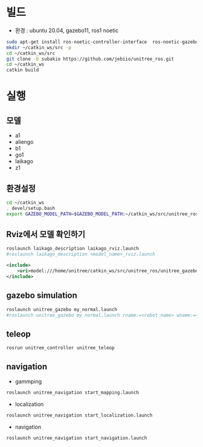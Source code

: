 # 빌드
* 환경 : ubuntu 20.04, gazebo11, ros1 noetic

```bash
sudo apt-get install ros-noetic-controller-interface  ros-noetic-gazebo-ros-control ros-noetic-joint-state-controller ros-noetic-effort-controllers ros-noetic-joint-trajectory-controller
mkdir ~/catkin_ws/src -p
cd ~/catkin_ws/src
git clone -b subakio https://github.com/jebiio/unitree_ros.git
cd ~/catkin_ws
catkin build
```
# 실행
## 모델
* a1
* aliengo
* b1
* go1
* laikago
* z1

## 환경설정
```bash
cd ~/catkin_ws
. devel/setup.bash
export GAZEBO_MODEL_PATH=$GAZEBO_MODEL_PATH:~/catkin_ws/src/unitree_ros/unitree_gazebo/worlds/building_editor/models
```

## Rviz에서 모델 확인하기
```bash
roslaunch laikago_description laikago_rviz.launch
#roslaunch laikago_description <model_name>_rviz.launch
```

```xml
<include>
    <uri>model:///home/unitree/catkin_ws/src/unitree_ros/unitree_gazebo/worlds/building_editor_models/stairs</uri>
</include>
```

## gazebo simulation
```bash
roslaunch unitree_gazebo my_normal.launch
#roslaunch unitree_gazebo my_normal.launch rname:=<robot_name> wname:=<world_name>
```

## teleop
```bash
rosrun unitree_controller unitree_teleop
```

## navigation
* gammping
```bash
roslaunch unitree_navigation start_mapping.launch
```
* localization
```bash
roslaunch unitree_navigation start_localization.launch
```
* navigation
```bash
roslaunch unitree_navigation start_navigation.launch
```
